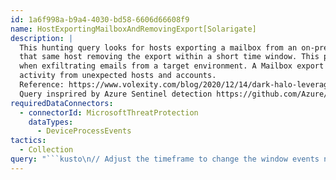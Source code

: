 ```yaml
---
id: 1a6f998a-b9a4-4030-bd58-6606d66608f9
name: HostExportingMailboxAndRemovingExport[Solarigate]
description: |
  This hunting query looks for hosts exporting a mailbox from an on-prem Exchange server, followed by
  that same host removing the export within a short time window. This pattern has been observed by attackers
  when exfiltrating emails from a target environment. A Mailbox export is unlikely to be a common command run so look for
  activity from unexpected hosts and accounts.
  Reference: https://www.volexity.com/blog/2020/12/14/dark-halo-leverages-solarwinds-compromise-to-breach-organizations/
  Query insprired by Azure Sentinel detection https://github.com/Azure/Azure-Sentinel/blob/master/Hunting%20Queries/SecurityEvent/HostExportingMailboxAndRemovingExport.yaml
requiredDataConnectors:
  - connectorId: MicrosoftThreatProtection
    dataTypes:
      - DeviceProcessEvents
tactics:
  - Collection
query: "```kusto\n// Adjust the timeframe to change the window events need to occur within to alert\nlet timeframe = 1h;\nDeviceProcessEvents\n  | where FileName  in~ (\"powershell.exe\", \"cmd.exe\")\n  | where ProcessCommandLine  contains 'New-MailboxExportRequest'\n  | project-rename NewMailBoxExpCmd = ProcessCommandLine  \n  | summarize by DeviceName , timekey = bin(Timestamp, timeframe), NewMailBoxExpCmd, AccountName \n  | join kind=inner (DeviceProcessEvents\n  | where FileName in~ (\"powershell.exe\", \"cmd.exe\")\n  | where ProcessCommandLine contains 'Remove-MailboxExportRequest'\n  | project-rename RemoveMailBoxExpCmd = ProcessCommandLine\n  | summarize by DeviceName, timekey = bin(Timestamp, timeframe), RemoveMailBoxExpCmd, AccountName) on DeviceName, timekey, AccountName\n  | extend commands = pack_array(NewMailBoxExpCmd, RemoveMailBoxExpCmd)  \n  | summarize by timekey, DeviceName, tostring(commands), AccountName\n  | project-reorder timekey, DeviceName, AccountName, ['commands']\n  | extend HostCustomEntity = DeviceName, AccountCustomEntity = AccountName\n```"
---
```


